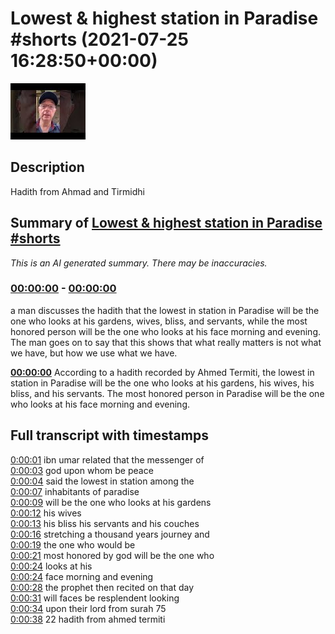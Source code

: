 # Lowest & highest station in Paradise #shorts (2021-07-25 16:28:50+00:00)

![alt Lowest & highest station in Paradise #shorts](bpzb1rjHUkI.jpg "Lowest & highest station in Paradise #shorts")

## Description

Hadith from Ahmad and Tirmidhi

## Summary of [Lowest & highest station in Paradise #shorts](https://www.youtube.com/watch?v=bpzb1rjHUkI)


*This is an AI generated summary. There may be inaccuracies. [](/)*

### [00:00:00](https://www.youtube.com/watch?v=bpzb1rjHUkI&t=0) - [00:00:00](https://www.youtube.com/watch?v=bpzb1rjHUkI&t=0)

a man discusses the hadith that the lowest in station in Paradise will be the one who looks at his gardens, wives, bliss, and servants, while the most honored person will be the one who looks at his face morning and evening. The man goes on to say that this shows that what really matters is not what we have, but how we use what we have.

**[00:00:00](https://www.youtube.com/watch?v=bpzb1rjHUkI&t=0)** According to a hadith recorded by Ahmed Termiti, the lowest in station in Paradise will be the one who looks at his gardens, his wives, his bliss, and his servants. The most honored person in Paradise will be the one who looks at his face morning and evening.

## Full transcript with timestamps

[0:00:01](https://youtu.be/bpzb1rjHUkI?t=1) ibn umar related that the messenger of  
[0:00:03](https://youtu.be/bpzb1rjHUkI?t=3) god upon whom be peace  
[0:00:04](https://youtu.be/bpzb1rjHUkI?t=4) said the lowest in station among the  
[0:00:07](https://youtu.be/bpzb1rjHUkI?t=7) inhabitants of paradise  
[0:00:09](https://youtu.be/bpzb1rjHUkI?t=9) will be the one who looks at his gardens  
[0:00:12](https://youtu.be/bpzb1rjHUkI?t=12) his wives  
[0:00:13](https://youtu.be/bpzb1rjHUkI?t=13) his bliss his servants and his couches  
[0:00:16](https://youtu.be/bpzb1rjHUkI?t=16) stretching a thousand years journey and  
[0:00:19](https://youtu.be/bpzb1rjHUkI?t=19) the one who would be  
[0:00:21](https://youtu.be/bpzb1rjHUkI?t=21) most honored by god will be the one who  
[0:00:24](https://youtu.be/bpzb1rjHUkI?t=24) looks at his  
[0:00:24](https://youtu.be/bpzb1rjHUkI?t=24) face morning and evening  
[0:00:28](https://youtu.be/bpzb1rjHUkI?t=28) the prophet then recited on that day  
[0:00:31](https://youtu.be/bpzb1rjHUkI?t=31) will faces be resplendent looking  
[0:00:34](https://youtu.be/bpzb1rjHUkI?t=34) upon their lord from surah 75  
[0:00:38](https://youtu.be/bpzb1rjHUkI?t=38) 22 hadith from ahmed termiti  
